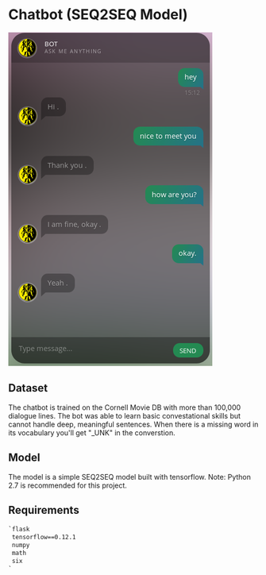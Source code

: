 # Chatbot (SEQ2SEQ Model)

![Bot](https://raw.githubusercontent.com/Imetomi/Chatbot/master/static/talking.png)

## Dataset

The chatbot is trained on the Cornell Movie DB with more than 100,000 dialogue lines. The bot was able to learn basic convestational skills but cannot handle deep, meaningful sentences. When there is a missing word in its vocabulary you'll get "_UNK" in the converstion.

## Model

The model is a simple SEQ2SEQ model built with tensorflow. Note: Python 2.7 is recommended for this project.

## Requirements

    `flask
     tensorflow==0.12.1
     numpy
     math
     six
    `

